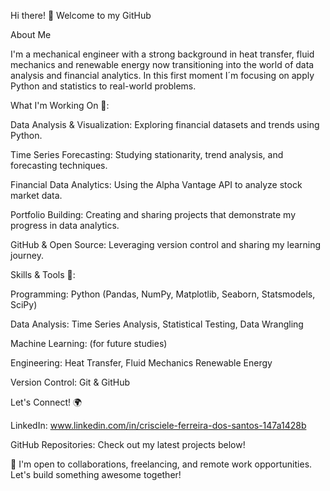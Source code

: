 Hi there! 👋 Welcome to my GitHub

About Me

I'm a mechanical engineer with a strong background in heat transfer, fluid mechanics and renewable energy now transitioning into the world of data analysis and financial analytics. In this first moment I´m focusing on apply Python and statistics to real-world problems.

What I'm Working On 🚀:

Data Analysis & Visualization: Exploring financial datasets and trends using Python.

Time Series Forecasting: Studying stationarity, trend analysis, and forecasting techniques.

Financial Data Analytics: Using the Alpha Vantage API to analyze stock market data.

Portfolio Building: Creating and sharing projects that demonstrate my progress in data analytics.

GitHub & Open Source: Leveraging version control and sharing my learning journey.

Skills & Tools 🔧:

Programming: Python (Pandas, NumPy, Matplotlib, Seaborn, Statsmodels, SciPy)

Data Analysis: Time Series Analysis, Statistical Testing, Data Wrangling

Machine Learning: (for future studies)

Engineering: Heat Transfer, Fluid Mechanics Renewable Energy

Version Control: Git & GitHub

Let's Connect! 🌍

LinkedIn: www.linkedin.com/in/crisciele-ferreira-dos-santos-147a1428b

GitHub Repositories: Check out my latest projects below!


📌 I'm open to collaborations, freelancing, and remote work opportunities. Let's build something awesome together!

<!--
**criscieleferreira/criscieleferreira** is a ✨ _special_ ✨ repository because its `README.md` (this file) appears on your GitHub profile.

Here are some ideas to get you started:

- 🔭 I’m currently working on ...
- 🌱 I’m currently learning ...
- 👯 I’m looking to collaborate on ...
- 🤔 I’m looking for help with ...
- 💬 Ask me about ...
- 📫 How to reach me: ...
- 😄 Pronouns: ...
- ⚡ Fun fact: ...
-->
